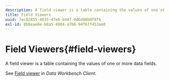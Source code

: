 ```yaml
---
description: A field viewer is a table containing the values of one or more data fields.
title: Field Viewers
uuid: 7ec82855-4035-47e6-b44f-0d6d98b0f8fb
exl-id: 8b0eae0e-b8a5-4904-a7b6-94f6ff453ae0
---
```

# Field Viewers{#field-viewers}

A field viewer is a table containing the values of one or more data fields.

See [Field viewer](../../../../home/c-get-started/c-admin-intrf/c-dataset-mgrs/c-fld-vwrs/c-fld-vwrs.md#concept-194cb94501564145ae059e53c0e4bec3) in *Data Workbench Client*.
